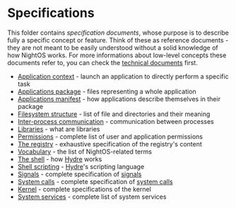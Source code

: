 # Specifications

This folder contains _specification documents_, whose purpose is to describe fully a specific concept or feature.
Think of these as reference documents - they are not meant to be easily understood without a solid knowledge of how NightOS works.
For more informations about low-level concepts these documents refer to, you can check the [technical documents](../technical/) first.

- [Application context](applications/context.md) - launch an application to directly perform a specific task
- [Applications package](applications/package.md) - files representing a whole application
- [Applications manifest](applications/manifest.md) - how applications describe themselves in their package
- [Filesystem structure](fs-structure.md) - list of file and directories and their meaning
- [Inter-process communication](ipc.md) - communication between processes
- [Libraries](libraries.md) - what are libraries
- [Permissions](permissions.md) - complete list of user and application permissions
- [The registry](registry.md) - exhaustive specification of the registry's content
- [Vocabulary](vocabulary.md) - the list of NightOS-related terms
- [The shell](shell.md) - how [Hydre](../technical/shell.md) works
- [Shell scripting](shell-scripting.md) - [Hydre](../technical/shell.md)'s scripting language
- [Signals](signals.md) - complete specification of [signals](kernel/kpc.md)
- [System calls](syscalls.md) - complete specification of [system calls](kernel/kpc.md)
- [Kernel](kernel/) - complete specifications of the kernel
- [System services](services/) - complete list of system services
